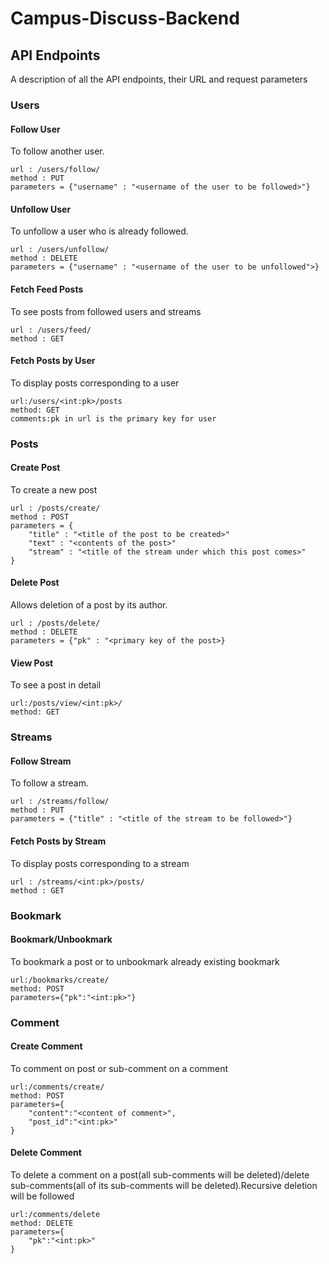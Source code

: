# Campus-Discuss-Backend
## API Endpoints
A description of all the API endpoints, their URL and request parameters
### Users
#### Follow User
To follow another user.
```
url : /users/follow/
method : PUT
parameters = {"username" : "<username of the user to be followed>"}
```
#### Unfollow User
To unfollow a user who is already followed.
```
url : /users/unfollow/
method : DELETE
parameters = {"username" : "<username of the user to be unfollowed">}
```

#### Fetch Feed Posts
To see posts from followed users and streams
```
url : /users/feed/
method : GET
```

#### Fetch Posts by User
To display posts corresponding to a user
```
url:/users/<int:pk>/posts
method: GET
comments:pk in url is the primary key for user
```
### Posts
#### Create Post
To create a new post
```
url : /posts/create/
method : POST
parameters = {
    "title" : "<title of the post to be created>"
    "text" : "<contents of the post>"
    "stream" : "<title of the stream under which this post comes>"
}
```
#### Delete Post
Allows deletion of a post by its author.
```
url : /posts/delete/
method : DELETE
parameters = {"pk" : "<primary key of the post>}
```
#### View Post
To see a post in detail
```
url:/posts/view/<int:pk>/
method: GET
```
### Streams
#### Follow Stream
To follow a stream.
```
url : /streams/follow/
method : PUT
parameters = {"title" : "<title of the stream to be followed>"}
```
#### Fetch Posts by Stream
To display posts corresponding to a stream
```
url : /streams/<int:pk>/posts/
method : GET
```
### Bookmark
#### Bookmark/Unbookmark
To bookmark a post or to unbookmark already existing bookmark
```
url:/bookmarks/create/
method: POST
parameters={"pk":"<int:pk>"}
```
### Comment
#### Create Comment
To comment on post or sub-comment on a comment
```
url:/comments/create/
method: POST
parameters={
    "content":"<content of comment>",
    "post_id":"<int:pk>"
}
```
#### Delete Comment
To delete a comment on a post(all sub-comments will be deleted)/delete sub-comments(all of its sub-comments will be deleted).Recursive deletion will be followed
```
url:/comments/delete
method: DELETE
parameters={
    "pk":"<int:pk>"
}
```
